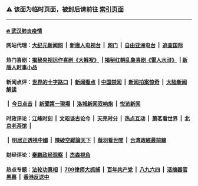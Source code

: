 ### ⚠️ 该面为临时页面，被封后请前往 [索引页面](../link4.md)

---

#### [🔥 武汉肺炎疫情](http://161.35.226.174:10000/videos/corona/)

#### 网站代理：[大纪元新闻网](http://161.35.226.174:10080/gb/) &nbsp;|&nbsp; [新唐人电视台](http://161.35.226.174:8808/gb/) &nbsp;|&nbsp; [网门](http://161.35.226.174:11000/) &nbsp;|&nbsp; [自由亚洲电台](http://161.35.226.174:9800/mandarin/) &nbsp;|&nbsp; [追查国际](http://161.35.226.174:10010/)

#### 热门喜剧：[揭秘央视运作喜剧《大裤衩》](http://161.35.226.174:10000/videos/res/big-shorts/) &nbsp;|&nbsp;[揭秘红朝乱象喜剧《雷人水浒》](http://161.35.226.174:10000/videos/res/OutlawsOfMarsh/) &nbsp;|&nbsp;[新唐人时事小品](http://161.35.226.174:10000/videos/res/comedy/)

#### 新闻点评：[世界的十字路口](http://161.35.226.174/tanghao/) &nbsp;|&nbsp; [新闻看点](http://161.35.226.174/news-insight/) &nbsp;|&nbsp;[中国禁闻](http://161.35.226.174/ntdtv-news/) &nbsp;|&nbsp; [新闻拍案惊奇](http://161.35.226.174/dayu/) &nbsp;|&nbsp; [大陆新闻解读](http://161.35.226.174/ntdtv-comedy/)
####   &nbsp;|&nbsp;  [今日点击](http://161.35.226.174/news-click/)  &nbsp;|&nbsp; [新聞第一現場](http://161.35.226.174/primary-scene/) &nbsp;|&nbsp; [洛城新闻双响炮](http://161.35.226.174/la-news/) &nbsp;|&nbsp; [悦览新闻](http://161.35.226.174/dingyue/)

#### 时政评论：[江峰时刻](http://161.35.226.174/today-in-history/) &nbsp;|&nbsp; [文昭谈古论今](http://161.35.226.174/wenzhao/) &nbsp;|&nbsp; [天亮时分](http://161.35.226.174/tianliang/) &nbsp;|&nbsp; [热点互动](http://161.35.226.174/ntdtv-rdhd/) &nbsp;|&nbsp; [萧茗看世界](http://161.35.226.174/simonegao/) &nbsp;|&nbsp; [北京老茶馆](http://161.35.226.174/teahouse/)  &nbsp;|&nbsp;  
####   &nbsp;|&nbsp;  [明居正透視中國](http://161.35.226.174/decoding-china/)  &nbsp;|&nbsp; [陳破空縱論天下](http://161.35.226.174/pokong/)  &nbsp;|&nbsp; [薇羽看世間](http://161.35.226.174/weiyu/)  &nbsp;|&nbsp; [台湾政經最前線](http://161.35.226.174/taiwan/)   

#### 财经评论：[秦鹏政经观察](http://161.35.226.174/qinpeng/) &nbsp;|&nbsp; [杰森視角 ](http://161.35.226.174/jason/)

#### 热点专题：[法轮功真相](http://161.35.226.174:10000/videos/truth.html) &nbsp;|&nbsp; [709律师大抓捕](http://161.35.226.174:10000/videos/709/) &nbsp;|&nbsp; [百年共产党](http://161.35.226.174:10000/videos/ccp.html) &nbsp;|&nbsp; [八九六四](http://161.35.226.174:10000/videos/88/)  &nbsp;|&nbsp; [活摘器官黑幕](http://161.35.226.174:10000/videos/res/Organs/)  &nbsp;|&nbsp; [香港反送中](http://161.35.226.174:10000/videos/res/hk/) 

<img src='http://gfw-breaker.win/link4.md' width='0px' height='0px'/>

